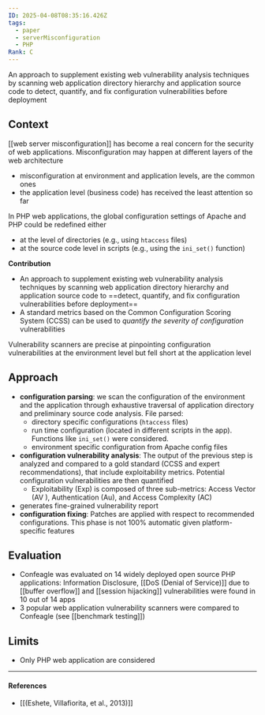 ```yaml
---
ID: 2025-04-08T08:35:16.426Z
tags:
  - paper
  - serverMisconfiguration
  - PHP
Rank: C
---
```

An approach to supplement existing web vulnerability analysis techniques by scanning web application directory hierarchy and application source code to detect, quantify, and fix configuration vulnerabilities before deployment

## Context

[[web server misconfiguration]] has become a real concern for the security of web applications. Misconfiguration may happen at different layers of the web architecture
- misconfiguration at environment and application levels, are the common ones
- the application level (business code) has received the least attention so far

In PHP web applications, the global configuration settings of Apache and PHP could be redefined either
- at the level of directories (e.g., using `htaccess` files)
- at the source code level in scripts (e.g., using the `ini_set()` function)

**Contribution**
- An approach to supplement existing web vulnerability analysis techniques by scanning web application directory hierarchy and application source code to ==detect, quantify, and fix configuration vulnerabilities before deployment==
- A standard metrics based on the Common Configuration Scoring System (CCSS) can be used to *quantify the severity of configuration* vulnerabilities

 Vulnerability scanners are precise at pinpointing configuration vulnerabilities at the environment level but fell short at the application level
 
## Approach

- **configuration parsing**: we scan the configuration of the environment and the application through exhaustive traversal of application directory and preliminary source code analysis. File parsed:
	- directory specific configurations (`htaccess` files)
	- run time configuration (located in different scripts in the app). Functions like `ini_set()` were considered.
	- environment specific configuration from Apache config files
- **configuration vulnerability analysis**: The output of the previous step is analyzed and compared to a gold standard (CCSS and expert recommendations), that include exploitability metrics. Potential configuration vulnerabilities are then quantified
	- Exploitability (Exp) is composed of three sub-metrics: Access Vector (AV ), Authentication (Au), and Access Complexity (AC)
- generates fine-grained vulnerability report
- **configuration fixing**: Patches are applied with respect to recommended configurations. This phase is not 100% automatic given platform-specific features

## Evaluation

- Confeagle was evaluated on 14 widely deployed open source PHP applications: Information Disclosure, [[DoS (Denial of Service)]] due to [[buffer overflow]] and [[session hijacking]] vulnerabilities were found in 10 out of 14 apps
- 3 popular web application vulnerability scanners were compared to Confeagle (see [[benchmark testing]])

## Limits

- Only PHP web application are considered

---
#### References
- [[(Eshete, Villafiorita, et al., 2013)]]
